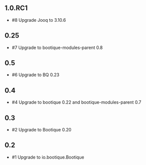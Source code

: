 ## 1.0.RC1

* #8 Upgrade Jooq to 3.10.6

## 0.25

* #7 Upgrade to bootique-modules-parent 0.8

## 0.5

* #6 Upgrade to BQ 0.23  

## 0.4

* #4 Upgrade to bootique 0.22 and bootique-modules-parent 0.7

## 0.3

* #2 Upgrade to Bootique 0.20 

## 0.2

* #1 Upgrade to io.bootique.Bootique 
